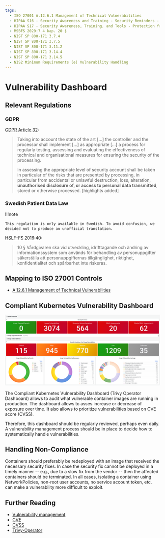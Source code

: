 ```yaml
---
tags:
  - ISO 27001 A.12.6.1 Management of Technical Vulnerabilities
  - HIPAA S16 - Security Awareness and Training - Security Reminders - § 164.308(a)(5)(ii)(A)
  - HIPAA S17 - Security Awareness, Training, and Tools - Protection from Malicious Software - § 164.308(a)(5)(ii)(B)
  - MSBFS 2020:7 4 kap. 20 §
  - NIST SP 800-171 3.7.4
  - NIST SP 800-171 3.7.5
  - NIST SP 800-171 3.11.2
  - NIST SP 800-171 3.14.4
  - NIST SP 800-171 3.14.5
  - NIS2 Minimum Requirements (e) Vulnerability Handling
---
```


# Vulnerability Dashboard

## Relevant Regulations

### GDPR

[GDPR Article 32](https://gdpr.fan/a32):

> Taking into account the state of the art [...] the controller and the processor shall implement [...] as appropriate [...] a process for regularly testing, assessing and evaluating the effectiveness of technical and organisational measures for ensuring the security of the processing.
>
> In assessing the appropriate level of security account shall be taken in particular of the risks that are presented by processing, in particular from accidental or unlawful destruction, loss, alteration, **unauthorised disclosure of, or access to personal data transmitted**, stored or otherwise processed. [highlights added]

### Swedish Patient Data Law

!!!note

    This regulation is only available in Swedish. To avoid confusion, we decided not to produce an unofficial translation.

[HSLF-FS 2016:40](https://www.socialstyrelsen.se/globalassets/sharepoint-dokument/artikelkatalog/foreskrifter-och-allmanna-rad/2016-4-44.pdf):

> 10 § Vårdgivaren ska vid utveckling, idrifttagande och ändring av informationssystem som används för behandling av personuppgifter säkerställa att personuppgifternas tillgänglighet, riktighet, konfidentialitet och spårbarhet inte riskeras.

## Mapping to ISO 27001 Controls

- [A.12.6.1 Management of Technical Vulnerabilities](https://www.isms.online/iso-27001/annex-a-12-operations-security/)

## Compliant Kubernetes Vulnerability Dashboard

![Vulnerability Dashboard](img/vulnerability.png)

The Compliant Kubernetes Vulnerability Dashboard (Trivy Operator Dashboard) allows to audit what vulnerable container images are running in production. The dashboard allows to asses increase or decrease of exposure over time. It also allows to prioritize vulnerabilities based on CVE score (CVSS).

Therefore, this dashboard should be regularly reviewed, perhaps even daily. A vulnerability management process should be in place to decide how to systematically handle vulnerabilities.

## Handling Non-Compliance

Containers should preferably be redeployed with an image that received the necessary security fixes. In case the security fix cannot be deployed in a timely manner -- e.g., due to a slow fix from the vendor -- then the affected containers should be terminated. In all cases, isolating a container using NetworkPolicies, non-root user accounts, no service account token, etc. can make a vulnerability more difficult to exploit.

## Further Reading

- [Vulnerability management](https://en.wikipedia.org/wiki/Vulnerability_management)
- [CVE](https://cve.mitre.org/)
- [CVSS](https://www.first.org/cvss/)
- [Trivy-Operator](https://github.com/aquasecurity/trivy-operator)
